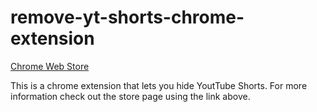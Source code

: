 # remove-yt-shorts-chrome-extension

[Chrome Web Store](https://chrome.google.com/webstore/detail/hide-yt-shorts/adbkiegjafadlmleigmjongmcadeghmo)

This is a chrome extension that lets you hide YoutTube Shorts. For more information check out the store page using the link above.
